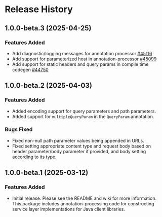 # Release History

## 1.0.0-beta.3 (2025-04-25)

### Features Added
- Add diagnostic/logging messages for annotation processor [#45116](https://github.com/Azure/azure-sdk-for-java/pull/45116)
- Add support for parameterized host in annotation-processor [#45099](https://github.com/Azure/azure-sdk-for-java/pull/45099)
- Add support for static headers and query params in compile time codegen [#44750](https://github.com/Azure/azure-sdk-for-java/pull/44750)

## 1.0.0-beta.2 (2025-04-03)

### Features Added
- Added encoding support for query parameters and path parameters.
- Added support for `multipleQueryParam` in the `QueryParam` annotation.

### Bugs Fixed
- Fixed non-null path parameter values being appended in URLs.
- Fixed setting appropriate content type and request body based on header parameter/body parameter if provided, and body setting according to its type.

## 1.0.0-beta.1 (2025-03-12)

### Features Added

- Initial release. Please see the README and wiki for more information.
  This package includes annotation-processing code for constructing service layer implementations for Java client libraries.
